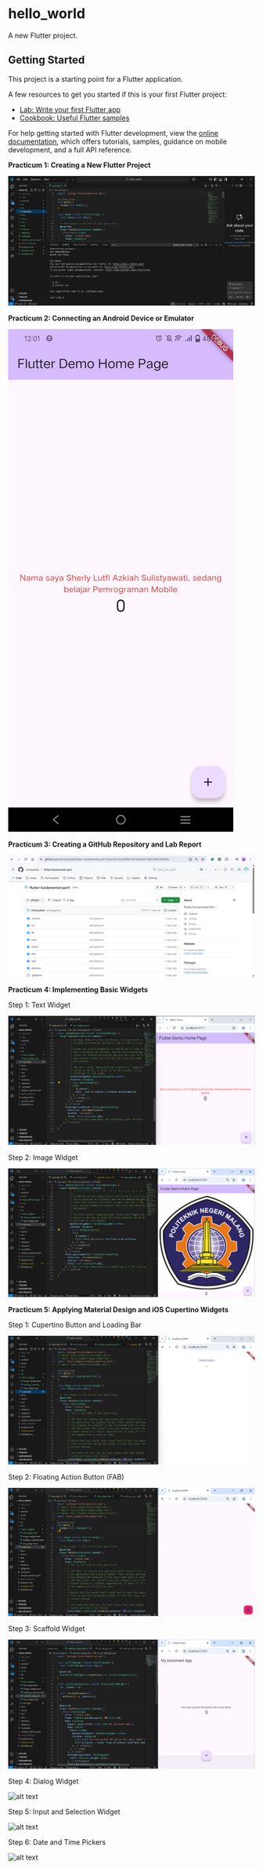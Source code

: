 # hello_world

A new Flutter project.

## Getting Started

This project is a starting point for a Flutter application.

A few resources to get you started if this is your first Flutter project:

- [Lab: Write your first Flutter app](https://docs.flutter.dev/get-started/codelab)
- [Cookbook: Useful Flutter samples](https://docs.flutter.dev/cookbook)

For help getting started with Flutter development, view the
[online documentation](https://docs.flutter.dev/), which offers tutorials,
samples, guidance on mobile development, and a full API reference.

**Practicum 1: Creating a New Flutter Project**

![alt text](<img\prac1.png>)

**Practicum 2: Connecting an Android Device or Emulator**

![alt text](<img\prac2.jpg>)

**Practicum 3: Creating a GitHub Repository and Lab Report**

![alt text](<img\prac3.png>)

**Practicum 4: Implementing Basic Widgets**

Step 1: Text Widget

![alt text](<img\prac4_1.png>)

Step 2: Image Widget

![alt text](<img\prac4_2.png>)

**Practicum 5: Applying Material Design and iOS Cupertino Widgets**

Step 1: Cupertino Button and Loading Bar

![alt text](<img\prac5_1.png>)

Step 2: Floating Action Button (FAB)

![alt text](<img\prac5_2.png>)

Step 3: Scaffold Widget

![alt text](<img\prac5_3.png>)

Step 4: Dialog Widget

![alt text](<img\prac5_4.gif>)

Step 5: Input and Selection Widget

![alt text](<img\prac5_5.gif>)

Step 6: Date and Time Pickers

![alt text](<img\prac5_6.gif>)